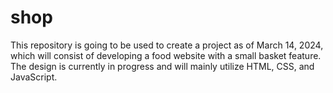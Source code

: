 # shop
This repository is going to be used to create a project as of March 14, 2024, which will consist of developing a food website with a small basket feature. The design is currently in progress and will mainly utilize HTML, CSS, and JavaScript.
